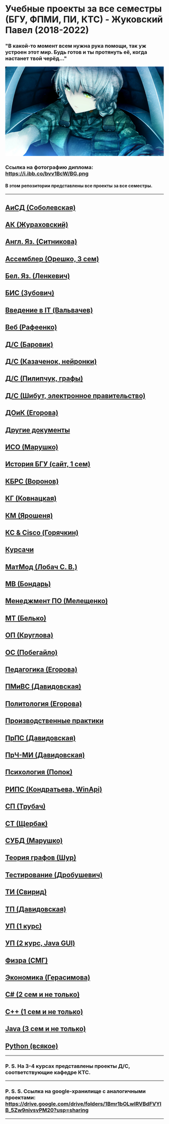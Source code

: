 Учебные проекты за все семестры (БГУ, ФПМИ, ПИ, КТС) - Жуковский Павел (2018-2022)
===
### "В какой-то момент всем нужна рука помощи, так уж устроен этот мир. Будь готов и ты протянуть её, когда настанет твой черёд..."
![Here could be image, but your Internet is too slow...](https://github.com/Shist/Zhukouski_Pavel_BSU_Projects/blob/master/Other%20documents/BG.jpg)
### Ссылка на фотографию диплома: https://i.ibb.co/bvv1BcW/BG.png
#### В этом репозитории представлены все проекты за все семестры.
---
[АиСД (Соболевская)](https://github.com/Shist/Zhukouski_Pavel_BSU_Projects/tree/master/Algorithms%20and%20data%20structures)
---
[АК (Жураховский)](https://github.com/Shist/Zhukouski_Pavel_BSU_Projects/tree/master/Computer%20architecture)
---
[Англ. Яз. (Ситникова)](https://github.com/Shist/Zhukouski_Pavel_BSU_Projects/tree/master/English%20language)
---
[Ассемблер (Орешко, 3 сем)](https://github.com/Shist/Zhukouski_Pavel_BSU_Projects/tree/master/Assembler)
---
[Бел. Яз. (Ленкевич)](https://github.com/Shist/Zhukouski_Pavel_BSU_Projects/tree/master/Belarusian%20language)
---
[БИС (Зубович)](https://github.com/Shist/Zhukouski_Pavel_BSU_Projects/tree/master/Information%20systems%20security%20(Assembler))
---
[Введение в IT (Вальвачев)](https://github.com/Shist/Zhukouski_Pavel_BSU_Projects/tree/master/Introduction%20to%20IT)
---
[Веб (Рафеенко)](https://github.com/Shist/Zhukouski_Pavel_BSU_Projects/tree/master/Web-programming)
---
[Д/С (Баровик)](https://github.com/Shist/Zhukouski_Pavel_BSU_Projects/tree/master/Development%20of%20client-server%20applications%20(DS))
---
[Д/С (Казаченок, нейронки)](https://github.com/Shist/Zhukouski_Pavel_BSU_Projects/tree/master/Neural%20networks%20(DS))
---
[Д/С (Пилипчук, графы)](https://github.com/Shist/Zhukouski_Pavel_BSU_Projects/tree/master/Graph%20algorithms%20(DS))
---
[Д/С (Шибут, электронное правительство)](https://github.com/Shist/Zhukouski_Pavel_BSU_Projects/tree/master/Electronic%20government%20(DS))
---
[ДОиК (Егорова)](https://github.com/Shist/Zhukouski_Pavel_BSU_Projects/tree/master/Business%20communication)
---
[Другие документы](https://github.com/Shist/Zhukouski_Pavel_BSU_Projects/tree/master/Other%20documents)
---
[ИСО (Марушко)](https://github.com/Shist/Zhukouski_Pavel_BSU_Projects/tree/master/Operations%20research%20(ISO))
---
[История БГУ (сайт, 1 сем)](https://github.com/Shist/Zhukouski_Pavel_BSU_Projects/tree/master/BSU%20History%20(site))
---
[КБРС (Воронов)](https://github.com/Shist/Zhukouski_Pavel_BSU_Projects/tree/master/Information%20Systems%20Computer%20Security%20(KBRS))
---
[КГ (Ковнацкая)](https://github.com/Shist/Zhukouski_Pavel_BSU_Projects/tree/master/Computer%20graphics)
---
[КМ (Ярошеня)](https://github.com/Shist/Zhukouski_Pavel_BSU_Projects/tree/master/Cryptographic%20methods)
---
[КС & Cisco (Горячкин)](https://github.com/Shist/Zhukouski_Pavel_BSU_Projects/tree/master/Computer%20networks%20(Cisco))
---
[Курсачи](https://github.com/Shist/Zhukouski_Pavel_BSU_Projects/tree/master/Term%20papers)
---
[МатМод (Лобач С. В.)](https://github.com/Shist/Zhukouski_Pavel_BSU_Projects/tree/master/Math%20modeling)
---
[МВ (Бондарь)](https://github.com/Shist/Zhukouski_Pavel_BSU_Projects/tree/master/Calculation%20methods)
---
[Менеджмент ПО (Мелещенко)](https://github.com/Shist/Zhukouski_Pavel_BSU_Projects/tree/master/Software%20management)
---
[МТ (Белько)](https://github.com/Shist/Zhukouski_Pavel_BSU_Projects/tree/master/Broadcast%20methods)
---
[ОП (Круглова)](https://github.com/Shist/Zhukouski_Pavel_BSU_Projects/tree/master/Public%20politics)
---
[ОС (Побегайло)](https://github.com/Shist/Zhukouski_Pavel_BSU_Projects/tree/master/OS%20(WinApi))
---
[Педагогика (Егорова)](https://github.com/Shist/Zhukouski_Pavel_BSU_Projects/tree/master/Pedagogy)
---
[ПМиВС (Давидовская)](https://github.com/Shist/Zhukouski_Pavel_BSU_Projects/tree/master/Mobile%20and%20Embedded%20Systems%20Programming)
---
[Политология (Егорова)](https://github.com/Shist/Zhukouski_Pavel_BSU_Projects/tree/master/Political%20science)
---
[Производственные практики](https://github.com/Shist/Zhukouski_Pavel_BSU_Projects/tree/master/Industrial%20practices)
---
[ПрПС (Давидовская)](https://github.com/Shist/Zhukouski_Pavel_BSU_Projects/tree/master/Design%20of%20software%20systems)
---
[ПрЧ-МИ (Давидовская)](https://github.com/Shist/Zhukouski_Pavel_BSU_Projects/tree/master/Design%20of%20human-machine%20interfaces)
---
[Психология (Попок)](https://github.com/Shist/Zhukouski_Pavel_BSU_Projects/tree/master/Psychology)
---
[РИПС (Кондратьева, WinApi)](https://github.com/Shist/Zhukouski_Pavel_BSU_Projects/tree/master/Parallel%20systems%20(WinApi))
---
[СП (Трубач)](https://github.com/Shist/Zhukouski_Pavel_BSU_Projects/tree/master/System%20Programming%20(WinApi))
---
[СТ (Щербак)](https://github.com/Shist/Zhukouski_Pavel_BSU_Projects/tree/master/Telecommunication%20systems)
---
[СУБД (Марушко)](https://github.com/Shist/Zhukouski_Pavel_BSU_Projects/tree/master/Data%20models%20and%20DBMS)
---
[Теория графов (Шур)](https://github.com/Shist/Zhukouski_Pavel_BSU_Projects/tree/master/Graph%20theory)
---
[Тестирование (Дробушевич)](https://github.com/Shist/Zhukouski_Pavel_BSU_Projects/tree/master/Testing%20and%20software%20quality%20assessment)
---
[ТИ (Свирид)](https://github.com/Shist/Zhukouski_Pavel_BSU_Projects/tree/master/Information%20Theory)
---
[ТП (Давидовская)](https://github.com/Shist/Zhukouski_Pavel_BSU_Projects/tree/master/Programming%20technologies)
---
[УП (1 курс)](https://github.com/Shist/Zhukouski_Pavel_BSU_Projects/tree/master/UP%20(Educational%20practice))
---
[УП (2 курс, Java GUI)](https://github.com/Shist/Zhukouski_Pavel_BSU_Projects/tree/master/UP%20on%20Java%20(Educational%20practice%20on%20Java))
---
[Физра (СМГ)](https://github.com/Shist/Zhukouski_Pavel_BSU_Projects/tree/master/Physical%20Education)
---
[Экономика (Герасимова)](https://github.com/Shist/Zhukouski_Pavel_BSU_Projects/tree/master/Economy)
---
[C# (2 сем и не только)](https://github.com/Shist/Zhukouski_Pavel_BSU_Projects/tree/master/Other%20Programming%20(C%23))
---
[C++ (1 сем и не только)](https://github.com/Shist/Zhukouski_Pavel_BSU_Projects/tree/master/Other%20Programming%20(C%2B%2B))
---
[Java (3 сем и не только)](https://github.com/Shist/Zhukouski_Pavel_BSU_Projects/tree/master/Other%20Programming%20(Java))
---
[Python (всякое)](https://github.com/Shist/Zhukouski_Pavel_BSU_Projects/tree/master/Other%20Programming%20(Python))
---
---
### P. S. На 3-4 курсах представлены проекты Д/С, соответствующие кафедре КТС.
---
### P. S. S. Ссылка на google-хранилище с аналогичными проектами: https://drive.google.com/drive/folders/1Bmr1bOLwlRVBdFVYIB_5Zw9nivsvPM20?usp=sharing
---
